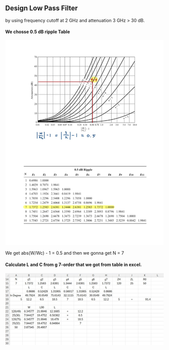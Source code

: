 ## Design Low Pass Filter

by using frequency cutoff at 2 GHz and attenuation 3 GHz > 30 dB.

#### We chosse 0.5 dB ripple Table

<img width="800" src="Photo/0.5 dB.jpg">


We get abs(W/Wc) - 1 = 0.5 and then we gonna get N = 7

#### Calculate L and C from g 7-order that we got from table in excel.

<img width="800" src="Photo/excel.jpg">



